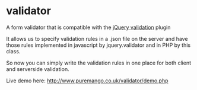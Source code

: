 validator
=========

A form validator that is compatible with the [jQuery validation](http://docs.jquery.com/Plugins/Validation) plugin

It allows us to specify validation rules in a .json file on the server
and have those rules implemented in javascript by jquery.validator
and in PHP by this class.

So now you can simply write the validation rules in one place for both client and serverside validation.

Live demo here: http://www.puremango.co.uk/validator/demo.php
